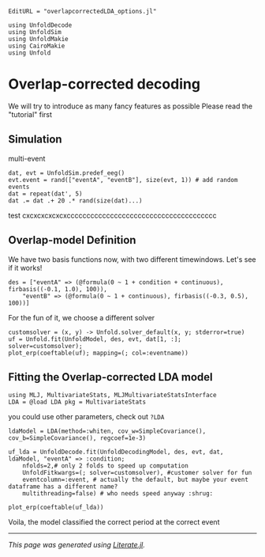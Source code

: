 ```@meta
EditURL = "overlapcorrectedLDA_options.jl"
```

````@example overlapcorrectedLDA_options
using UnfoldDecode
using UnfoldSim
using UnfoldMakie
using CairoMakie
using Unfold
````

# Overlap-corrected decoding
We will try to introduce as many fancy features as possible
Please read the "tutorial" first

## Simulation
multi-event

````@example overlapcorrectedLDA_options
dat, evt = UnfoldSim.predef_eeg()
evt.event = rand(["eventA", "eventB"], size(evt, 1)) # add random events
dat = repeat(dat', 5)
dat .= dat .+ 20 .* rand(size(dat)...)
````

test cxcxcxcxcxcxcccccccccccccccccccccccccccccccccccccc

## Overlap-model Definition
We have two basis functions now, with two different timewindows. Let's see if it works!

````@example overlapcorrectedLDA_options
des = ["eventA" => (@formula(0 ~ 1 + condition + continuous), firbasis((-0.1, 1.0), 100)),
    "eventB" => (@formula(0 ~ 1 + continuous), firbasis((-0.3, 0.5), 100))]
````

For the fun of it, we choose a different solver

````@example overlapcorrectedLDA_options
customsolver = (x, y) -> Unfold.solver_default(x, y; stderror=true)
uf = Unfold.fit(UnfoldModel, des, evt, dat[1, :]; solver=customsolver);
plot_erp(coeftable(uf); mapping=(; col=:eventname))
````

## Fitting the Overlap-corrected LDA model

````@example overlapcorrectedLDA_options
using MLJ, MultivariateStats, MLJMultivariateStatsInterface
LDA = @load LDA pkg = MultivariateStats
````

you could use other parameters, check out `?LDA`

````@example overlapcorrectedLDA_options
ldaModel = LDA(method=:whiten, cov_w=SimpleCovariance(), cov_b=SimpleCovariance(), regcoef=1e-3)

uf_lda = UnfoldDecode.fit(UnfoldDecodingModel, des, evt, dat, ldaModel, "eventA" => :condition;
    nfolds=2,# only 2 folds to speed up computation
    UnfoldFitkwargs=(; solver=customsolver), #customer solver for fun
    eventcolumn=:event, # actually the default, but maybe your event dataframe has a different name?
    multithreading=false) # who needs speed anyway :shrug:

plot_erp(coeftable(uf_lda))
````

Voila, the model classified the correct period at the correct event

---

*This page was generated using [Literate.jl](https://github.com/fredrikekre/Literate.jl).*

